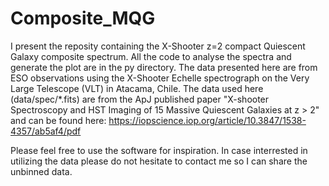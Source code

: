 # Composite_MQG


I present the reposity containing the X-Shooter z=2 compact Quiescent Galaxy composite spectrum. All the code to analyse the spectra and generate the plot are in the py directory. The data presented here are from ESO observations using the X-Shooter Echelle spectrograph on the Very Large Telescope (VLT) in Atacama, Chile. The data used here (data/spec/*.fits) are from the ApJ published paper "X-shooter Spectroscopy and HST Imaging of 15 Massive Quiescent Galaxies at z > 2" and can be found here: https://iopscience.iop.org/article/10.3847/1538-4357/ab5af4/pdf

Please feel free to use the software for inspiration. In case interrested in utilizing the data please do not hesitate to contact me so I can share the unbinned data.
